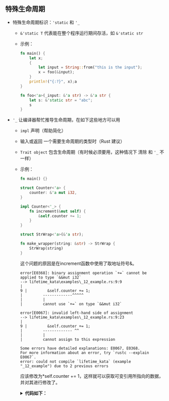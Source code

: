 ## 特殊生命周期

- 特殊生命周期标识：`'static` 和 `'_`
    - `&'static T` 代表能在整个程序运行期间存活，如 `&'static str`
    - 示例：

        ```rust
        fn main() {
            let x;
            {
                let input = String::from("this is the input");
                x = foo(&input);
            }
            println!("{:?}", x);a
        }

        fn foo<'a>(_input: &'a str) -> &'a str {
            let s: &'static str = "abc";
            s
        }
        ```

- `'_` 让编译器帮忙推导生命周期，在如下这些地方可以用
    - `impl` 声明（帮助简化）
    - 输入或返回 一个需要生命周期的类型时（Rust 建议）
    - `Trait object` 包含生命周期（有时候必须要用，这种情况下 清除 和 `'_` 不一样）
    - 示例：

        ```rust
        fn main() {}

        struct Counter<'a> {
            counter: &'a mut i32,
        }

        impl Counter<'_> {
            fn increment(&mut self) {
                &self.counter += 1;
            }
        }

        struct StrWrap<'a>(&'a str);

        fn make_wrapper(string: &str) -> StrWrap {
            StrWrap(string)
        }
        ```

        这个问题的原因是在increment函数中使用了取地址符号&。

        ```
        error[E0368]: binary assignment operation `+=` cannot be applied to type `&&mut i32`
        --> lifetime_kata\examples\_12_example.rs:9:9
        |
        9 |         &self.counter += 1;
        |         -------------^^^^^
        |         |
        |         cannot use `+=` on type `&&mut i32`

        error[E0067]: invalid left-hand side of assignment
        --> lifetime_kata\examples\_12_example.rs:9:23
        |
        9 |         &self.counter += 1;
        |         ------------- ^^
        |         |
        |         cannot assign to this expression

        Some errors have detailed explanations: E0067, E0368.
        For more information about an error, try `rustc --explain E0067`.
        error: could not compile `lifetime_kata` (example "_12_example") due to 2 previous errors
        ```

        应该修改为*self.counter += 1，这样就可以获取可变引用所指向的数据，并对其进行修改了。

        <details><summary><b>代码如下：</b></summary>
        
        ```rust
        #![allow(unused)]
        fn main() {}

        struct Counter<'a> {
            counter: &'a mut i32,
        }

        impl Counter<'_> {
            fn increment(&mut self) {
                *self.counter += 1;
            }
        }

        struct StrWrap<'a>(&'a str);

        fn make_wrapper(string: &str) -> StrWrap {
            StrWrap(string)
        }
        ```
        </details>



